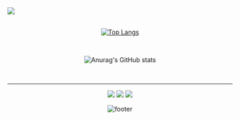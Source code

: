 

<img src="https://capsule-render.vercel.app/api?type=slice&color=gradient&height=300&section=header&text=while(true){new%20effort();}&fontSize=90&fontAlign=50" />

<div align="center">

<br/>
 
[![Top Langs](https://github-readme-stats.vercel.app/api/top-langs/?username=KorBetterCoder)](https://github.com/KorBetterCoder/github-readme-stats)

<br/>
 
![Anurag's GitHub stats](https://github-readme-stats.vercel.app/api?username=KorBetterCoder&show_icons=true&theme=radical)

<br/>
<hr>
 
<!-- 블로그 --><a href="https//bettercoding.tistory.com"><img src="https://img.shields.io/badge/Tech Blog-000000?style=plastic&logo=Tistory&logoColor=white"/></a>&nbsp;<!-- 지메일 --><a href="버튼을 눌렀을 때 이동할 링크" target="_blank"><img src="https://img.shields.io/badge/galashow7@gmail.com-EA4335?style=plastic&logo=Gmail&logoColor=white"/></a>&nbsp;<!-- 노션 --><a href="버튼을 눌렀을 때 이동할 링크" target="_blank"><img src="https://img.shields.io/badge/Notion-000000?style=plastic&logo=Notion&logoColor=white"/></a>
 
 
![footer](https://capsule-render.vercel.app/api?type=slice&color=gradient&section=footer)
</div>

<!--
**KorBetterCoder/KorBetterCoder** is a ✨ _special_ ✨ repository because its `README.md` (this file) appears on your GitHub profile.

Here are some ideas to get you started:

- 🔭 I’m currently working on ...
- 🌱 I’m currently learning ...
- 👯 I’m looking to collaborate on ...
- 🤔 I’m looking for help with ...
- 💬 Ask me about ...
- 📫 How to reach me: ...
- 😄 Pronouns: ...
- ⚡ Fun fact: ...
-->
